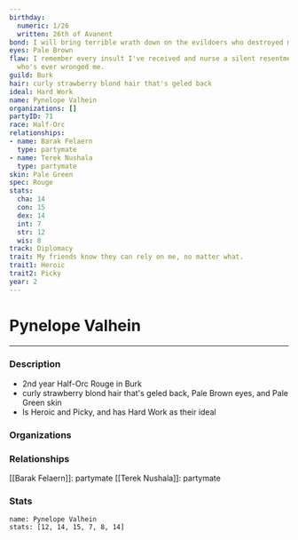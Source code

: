 ```yaml
---
birthday:
  numeric: 1/26
  written: 26th of Avanent
bond: I will bring terrible wrath down on the evildoers who destroyed my homeland.
eyes: Pale Brown
flaw: I remember every insult I've received and nurse a silent resentment toward anyone
  who's ever wronged me.
guild: Burk
hair: curly strawberry blond hair that's geled back
ideal: Hard Work
name: Pynelope Valhein
organizations: []
partyID: 71
race: Half-Orc
relationships:
- name: Barak Felaern
  type: partymate
- name: Terek Nushala
  type: partymate
skin: Pale Green
spec: Rouge
stats:
  cha: 14
  con: 15
  dex: 14
  int: 7
  str: 12
  wis: 8
track: Diplomacy
trait: My friends know they can rely on me, no matter what.
trait1: Heroic
trait2: Picky
year: 2
---
```

# Pynelope Valhein
---
### Description
- 2nd year Half-Orc Rouge in Burk
- curly strawberry blond hair that's geled back, Pale Brown eyes, and Pale Green skin
- Is Heroic and Picky, and has Hard Work as their ideal

### Organizations
### Relationships
[[Barak Felaern]]: partymate
[[Terek Nushala]]: partymate
### Stats
```statblock
name: Pynelope Valhein
stats: [12, 14, 15, 7, 8, 14]
```